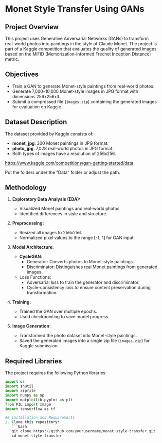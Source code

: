 # Monet Style Transfer Using GANs

## Project Overview
This project uses Generative Adversarial Networks (GANs) to transform real-world photos into paintings in the style of Claude Monet. The project is part of a Kaggle competition that evaluates the quality of generated images based on the MiFID (Memorization-informed Fréchet Inception Distance) metric.

## Objectives
- Train a GAN to generate Monet-style paintings from real-world photos.
- Generate 7,000–10,000 Monet-style images in JPG format with dimensions 256x256x3.
- Submit a compressed file (`images.zip`) containing the generated images for evaluation on Kaggle.

## Dataset Description
The dataset provided by Kaggle consists of:
- **monet_jpg**: 300 Monet paintings in JPG format.
- **photo_jpg**: 7,028 real-world photos in JPG format.
- Both types of images have a resolution of 256x256.

https://www.kaggle.com/competitions/gan-getting-started/data

Put the folders under the "Data" folder or adjust the path.

## Methodology
1. **Exploratory Data Analysis (EDA):**
   - Visualized Monet paintings and real-world photos.
   - Identified differences in style and structure.

2. **Preprocessing:**
   - Resized all images to 256x256.
   - Normalized pixel values to the range [-1, 1] for GAN input.

3. **Model Architecture:**
   - **CycleGAN**:
     - Generator: Converts photos to Monet-style paintings.
     - Discriminator: Distinguishes real Monet paintings from generated images.
   - Loss Functions:
     - Adversarial loss to train the generator and discriminator.
     - Cycle-consistency loss to ensure content preservation during transformation.

4. **Training:**
   - Trained the GAN over multiple epochs.
   - Used checkpointing to save model progress.

5. **Image Generation:**
   - Transformed the photo dataset into Monet-style paintings.
   - Saved the generated images into a single zip file (`images.zip`) for Kaggle submission.
  
## Required Libraries
The project requires the following Python libraries:

```python
import os
import shutil
import zipfile
import numpy as np
import matplotlib.pyplot as plt
from PIL import Image
import tensorflow as tf

## Installation and Requirements
1. Clone this repository:
   ```bash
   git clone https://github.com/yourusername/monet-style-transfer.git
   cd monet-style-transfer
